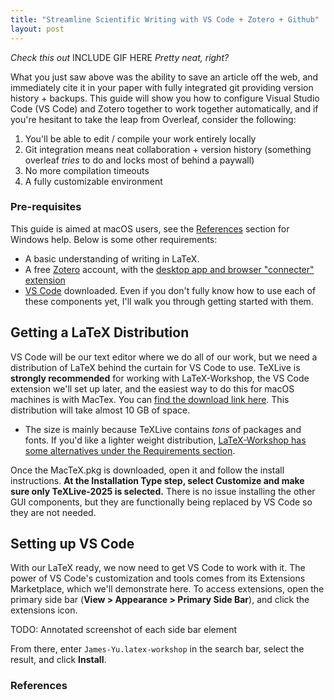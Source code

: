 ```yaml
---
title: "Streamline Scientific Writing with VS Code + Zotero + Github"
layout: post
---
```


*Check this out*
INCLUDE GIF HERE
*Pretty neat, right?*

What you just saw above was the ability to save an article off the web, and immediately cite it in your paper with fully integrated git providing version history + backups. This guide will show you how to configure Visual Studio Code (VS Code) and Zotero together to work together automatically, and if you're hesitant to take the leap from Overleaf, consider the following:
1. You'll be able to edit / compile your work entirely locally
2. Git integration means neat collaboration + version history (something overleaf *tries* to do and locks most of behind a paywall)
3. No more compilation timeouts
4. A fully customizable environment

### Pre-requisites
This guide is aimed at macOS users, see the [References](#references) section for Windows help. Below is some other requirements:
* A basic understanding of writing in LaTeX.
* A free [Zotero](https://www.zotero.org/) account, with the [desktop app and browser "connecter" extension](https://www.zotero.org/download/)
* [VS Code](https://code.visualstudio.com/Download) downloaded.
Even if you don't fully know how to use each of these components yet, I'll walk you through getting started with them.

## Getting a LaTeX Distribution
VS Code will be our text editor where we do all of our work, but we need a distribution of LaTeX behind the curtain for VS Code to use. TeXLive is **strongly recommended** for working with LaTeX-Workshop, the VS Code extension we'll set up later, and the easiest way to do this for macOS machines is with MacTex. You can [find the download link here](https://www.tug.org/mactex/mactex-download.html). This distribution will take almost 10 GB of space.

* The size is mainly because TeXLive contains *tons* of packages and fonts. If you'd like a lighter weight distribution, [LaTeX-Workshop has some alternatives under the Requirements section](https://github.com/James-Yu/latex-workshop/wiki/Install).

Once the MacTeX.pkg is downloaded, open it and follow the install instructions. **At the Installation Type step, select Customize and make sure only TeXLive-2025 is selected.** There is no issue installing the other GUI components, but they are functionally being replaced by VS Code so they are not needed.

## Setting up VS Code
With our LaTeX ready, we now need to get VS Code to work with it. The power of VS Code's customization and tools comes from its Extensions Marketplace, which we'll demonstrate here. To access extensions, open the primary side bar (**View > Appearance > Primary Side Bar**), and click the extensions icon. 

TODO: Annotated screenshot of each side bar element

From there, enter `James-Yu.latex-workshop` in the search bar, select the result, and click **Install**. 



### References
